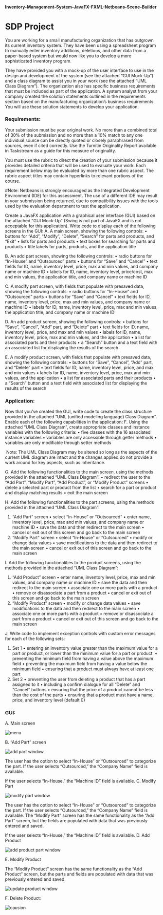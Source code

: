 #### Inventory-Management-System-JavaFX-FXML-Netbeans-Scene-Builder
# SDP Project

You are working for a small manufacturing organization that has outgrown its current inventory system. They have been using a spreadsheet program to manually enter inventory additions, deletions, and other data from a paper-based system but would now like you to develop a more sophisticated inventory program.

They have provided you with a mock-up of the user interface to use in the design and development of the system (see the attached “GUI Mock-Up”) and a class diagram to assist you in your work (see the attached “UML Class Diagram”). The organization also has specific business requirements that must be included as part of the application. A system analyst from your company created the solution statements outlined in the requirements section based on the manufacturing organization’s business requirements. You will use these solution statements to develop your application.

### Requirements:

Your submission must be your original work. No more than a combined total of 30% of the submission and no more than a 10% match to any one individual source can be directly quoted or closely paraphrased from sources, even if cited correctly. Use the Turnitin Originality Report available in Taskstream as a guide for this measure of originality.

You must use the rubric to direct the creation of your submission because it provides detailed criteria that will be used to evaluate your work. Each requirement below may be evaluated by more than one rubric aspect. The rubric aspect titles may contain hyperlinks to relevant portions of the course.


#Note: Netbeans is strongly encouraged as the Integrated Development Environment (IDE) for this assessment. The use of a different IDE may result in your submission being returned, due to compatibility issues with the tools used by the evaluation department to test the application.

Create a JavaFX application with a graphical user interface (GUI) based on the attached “GUI Mock-Up” (Swing is not part of JavaFX and is not acceptable for this application). Write code to display each of the following screens in the GUI:
A. A main screen, showing the following controls:
• buttons for “Add”, “Modify”, “Delete”, “Search” for parts and products, and “Exit”
• lists for parts and products
• text boxes for searching for parts and products
• title labels for parts, products, and the application title

B. An add part screen, showing the following controls:
• radio buttons for “In-House” and “Outsourced” parts
• buttons for “Save” and “Cancel”
• text fields for ID, name, inventory level, price, max and min values, and company name or machine ID
• labels for ID, name, inventory level, price/cost, max and min values, the application title, and company name or machine ID

C. A modify part screen, with fields that populate with presaved data, showing the following controls:
• radio buttons for “In-House” and “Outsourced” parts
• buttons for “Save” and “Cancel”
• text fields for ID, name, inventory level, price, max and min values, and company name or machine ID
• labels for ID, name, inventory level, price, max and min values, the application title, and company name or machine ID

D. An add product screen, showing the following controls:
• buttons for “Save”, “Cancel”, “Add” part, and “Delete” part
• text fields for ID, name, inventory level, price, and max and min values
• labels for ID, name, inventory level, price, max and min values, and the application
• a list for associated parts and their products
• a “Search” button and a text field with an associated list for displaying the results of the search

E. A modify product screen, with fields that populate with presaved data, showing the following controls:
• buttons for “Save”, “Cancel”, “Add” part, and “Delete” part
• text fields for ID, name, inventory level, price, and max and min values
• labels for ID, name, inventory level, price, max and min values, and the application
• a list for associated parts and their products
• a “Search” button and a text field with associated list for displaying the results of the search

### Application:

Now that you’ve created the GUI, write code to create the class structure provided in the attached “UML (unified modeling language) Class Diagram”. Enable each of the following capabilities in the application:
F. Using the attached “UML Class Diagram”, create appropriate classes and instance variables with the following criteria:
• five classes with the 16 associated instance variables
• variables are only accessible through getter methods
• variables are only modifiable through setter methods

 Note: The UML Class Diagram may be altered so long as the aspects of the current UML diagram are intact and the changes applied do not provide a work around for key aspects, such as inheritance.  

G. Add the following functionalities to the main screen, using the methods provided in the attached “UML Class Diagram”:
• redirect the user to the “Add Part”, “Modify Part”, “Add Product”, or “Modify Product” screens
• delete a selected part or product from the list
• search for a part or product and display matching results
• exit the main screen

H. Add the following functionalities to the part screens, using the methods provided in the attached “UML Class Diagram”:
1. “Add Part” screen
• select “In-House” or “Outsourced”
• enter name, inventory level, price, max and min values, and company name or machine ID
• save the data and then redirect to the main screen
• cancel or exit out of this screen and go back to the main screen
2. “Modify Part” screen
• select “In-House” or “Outsourced”
• modify or change data values
• save modifications to the data and then redirect to the main screen
• cancel or exit out of this screen and go back to the main screen

I. Add the following functionalities to the product screens, using the methods provided in the attached “UML Class Diagram”:
1. “Add Product” screen
• enter name, inventory level, price, max and min values, and company name or machine ID
• save the data and then redirect to the main screen
• associate one or more parts with a product
• remove or disassociate a part from a product
• cancel or exit out of this screen and go back to the main screen
2. “Modify Product” screen
• modify or change data values
• save modifications to the data and then redirect to the main screen
• associate one or more parts with a product
• remove or disassociate a part from a product
• cancel or exit out of this screen and go back to the main screen

J. Write code to implement exception controls with custom error messages for each of the following sets:
1. Set 1
• entering an inventory value greater than the maximum value for a part or product, or lower than the minimum value for a part or product 
• preventing the minimum field from having a value above the maximum field
• preventing the maximum field from having a value below the minimum field
• ensuring that a product must always have at least one part
2. Set 2
• preventing the user from deleting a product that has a part assigned to it
• including a confirm dialogue for all “Delete” and “Cancel” buttons
• ensuring that the price of a product cannot be less than the cost of the parts
• ensuring that a product must have a name, price, and inventory level (default 0)

### GUI:

A. Main screen 

![menu](https://user-images.githubusercontent.com/10691766/29241971-0bdc88e4-7fa6-11e7-86c8-2db7917762af.jpg)
 
B. “Add Part” screen

![add part window](https://user-images.githubusercontent.com/10691766/29241970-0bd8bec6-7fa6-11e7-9b10-189f74b6d96f.jpg)
 
The user has the option to select “In-House” or “Outsourced” to categorize the part.  If the user selects “Outsourced,” the “Company Name” field is available.
 
If the user selects “In-House,” the “Machine ID” field is available.
C.  Modify Part

![modify part window](https://user-images.githubusercontent.com/10691766/29241972-0beba4dc-7fa6-11e7-8747-e9356307d791.jpg)
 
The user has the option to select “In-House” or “Outsourced” to categorize the part.  If the user selects “Outsourced,” the “Company Name” field is available.  The “Modify Part” screen has the same functionality as the “Add Part” screen, but the fields are populated with data that was previously entered and saved.  

 
If the user selects “In-House,” the “Machine ID” field is available.
D.  Add Product

![add product part window](https://user-images.githubusercontent.com/10691766/29241969-0bd16c34-7fa6-11e7-99ca-ff4212e3d545.jpg)
 
E. Modify Product
   
The “Modify Product” screen has the same functionality as the “Add Product” screen, but the parts and fields are populated with data that was previously entered and saved.  
  
![update product window](https://user-images.githubusercontent.com/10691766/29241967-0bcc2e5e-7fa6-11e7-890b-75e15b0a49eb.jpg)

F. Delete Product:

![causion](https://user-images.githubusercontent.com/10691766/29241968-0bcf2d52-7fa6-11e7-88c6-5a4f6dc6594b.jpg)
